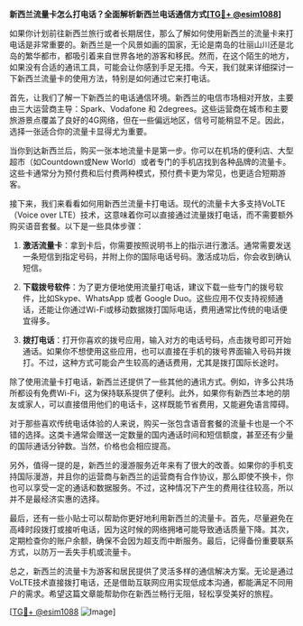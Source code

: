**新西兰流量卡怎么打电话？全面解析新西兰电话通信方式[[TG💪+ @esim1088](https://t.me/s/esim1088)]**

如果你计划前往新西兰旅行或者长期居住，那么了解如何使用新西兰的流量卡来打电话是非常重要的。新西兰是一个风景如画的国家，无论是南岛的壮丽山川还是北岛的繁华都市，都吸引着来自世界各地的游客和移民。然而，在这个陌生的地方，如果没有合适的通讯工具，可能会让你感到手足无措。今天，我们就来详细探讨一下新西兰流量卡的使用方法，特别是如何通过它来打电话。

首先，让我们了解一下新西兰的电话通信环境。新西兰的电信市场相对开放，主要由三大运营商主导：Spark、Vodafone 和 2degrees。这些运营商在城市和主要旅游景点覆盖了良好的4G网络，但在一些偏远地区，信号可能稍显不足。因此，选择一张适合你的流量卡显得尤为重要。

当你到达新西兰后，购买一张本地流量卡是第一步。你可以在机场的便利店、大型超市（如Countdown或New World）或者专门的手机店找到各种品牌的流量卡。这些卡通常分为预付费和后付费两种模式，预付费卡更为常见，也更适合短期游客。

接下来，我们来看看如何用新西兰流量卡打电话。现代的流量卡大多支持VoLTE（Voice over LTE）技术，这意味着你可以直接通过流量拨打电话，而不需要额外购买语音套餐。以下是一些具体步骤：

1. **激活流量卡**：拿到卡后，你需要按照说明书上的指示进行激活。通常需要发送一条短信到指定号码，并附上你的国际电话号码。激活成功后，你会收到确认短信。

2. **下载拨号软件**：为了更方便地使用流量打电话，建议下载一些专门的拨号软件，比如Skype、WhatsApp 或者 Google Duo。这些应用不仅支持视频通话，还能让你通过Wi-Fi或移动数据拨打国际电话，费用通常比传统的电话便宜得多。

3. **拨打电话**：打开你喜欢的拨号应用，输入对方的电话号码，点击拨号即可开始通话。如果你不想使用这些应用，也可以直接在手机的拨号界面输入号码并拨打。不过，这种方式可能会产生较高的通话费用，尤其是拨打国际长途时。

除了使用流量卡打电话，新西兰还提供了一些其他的通讯方式。例如，许多公共场所都设有免费Wi-Fi，这为保持联系提供了便利。此外，如果你有新西兰本地的朋友或家人，可以直接借用他们的电话卡，这样既能节省费用，又能避免语言障碍。

对于那些喜欢传统电话体验的人来说，购买一张包含语音套餐的流量卡也是一个不错的选择。这类卡通常会赠送一定数量的国内通话时间和短信额度，甚至还有少量的国际通话分钟数。当然，价格也会相应提高。

另外，值得一提的是，新西兰的漫游服务近年来有了很大的改善。如果你的手机支持国际漫游，并且你的运营商与新西兰的运营商有合作协议，那么即使不换卡，你也可以享受一定的通话和数据服务。不过，这种情况下产生的费用往往较高，所以并不是最经济实惠的选择。

最后，还有一些小贴士可以帮助你更好地利用新西兰的流量卡。首先，尽量避免在高峰时段拨打或接听电话，因为这时候的网络拥堵可能导致通话质量下降。其次，定期检查你的账户余额，确保不会因为超支而中断服务。最后，记得备份重要联系方式，以防万一丢失手机或流量卡。

总之，新西兰的流量卡为游客和居民提供了灵活多样的通信解决方案。无论是通过VoLTE技术直接拨打电话，还是借助互联网应用实现低成本沟通，都能满足不同用户的需求。希望这篇文章能帮助你在新西兰畅行无阻，轻松享受美好的旅程。

[[TG💪+ @esim1088](https://t.me/s/esim1088) ![Image](https://i.postimg.cc/4NQfJmqS/Snipaste-2025-05-13-00-14-12.png)]